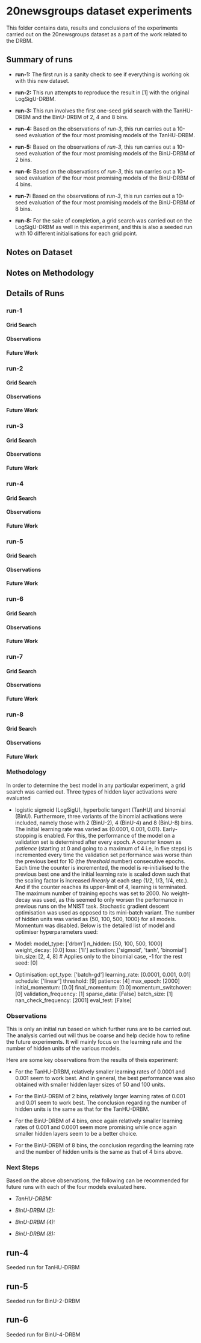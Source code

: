 # 20newsgroups dataset experiments #

This folder contains data, results and conclusions of the experiments carried
out on the 20newsgroups dataset as a part of the work related to the DRBM.


## Summary of runs ##

* **run-1:** The first run is a sanity check to see if everything is working ok
  with this new dataset.

* **run-2:** This run attempts to reproduce the result in [1] with the original
  LogSigU-DRBM.

* **run-3:** This run involves the first one-seed grid search with the
  TanHU-DRBM and the BinU-DRBM of 2, 4 and 8 bins.

* **run-4:** Based on the observations of *run-3*, this run carries out a
  10-seed evaluation of the four most promising models of the TanHU-DRBM.

* **run-5:** Based on the observations of *run-3*, this run carries out a
  10-seed evaluation of the four most promising models of the BinU-DRBM of 2
  bins.

* **run-6:** Based on the observations of *run-3*, this run carries out a
  10-seed evaluation of the four most promising models of the BinU-DRBM of 4
  bins.

* **run-7:** Based on the observations of *run-3*, this run carries out a
  10-seed evaluation of the four most promising models of the BinU-DRBM of 8
  bins.

* **run-8:** For the sake of completion, a grid search was carried out on the
  LogSigU-DRBM as well in this experiment, and this is also a seeded run with
  10 different initialisations for each grid point.


## Notes on Dataset ##

## Notes on Methodology ##

## Details of Runs ##

### run-1 ###

#### Grid Search ####

#### Observations ####

#### Future Work ####


### run-2 ###

#### Grid Search ####

#### Observations ####

#### Future Work ####


### run-3 ###

#### Grid Search ####

#### Observations ####

#### Future Work ####


### run-4 ###

#### Grid Search ####

#### Observations ####

#### Future Work ####


### run-5 ###

#### Grid Search ####

#### Observations ####

#### Future Work ####


### run-6 ###

#### Grid Search ####

#### Observations ####

#### Future Work ####


### run-7 ###

#### Grid Search ####

#### Observations ####

#### Future Work ####


### run-8 ###

#### Grid Search ####

#### Observations ####

#### Future Work ####


### Methodology ###
In order to determine the best model in any particular experiment, a grid 
search was carried out. Three types of hidden layer activations were evaluated 
- logistic sigmoid (LogSigU), hyperbolic tangent (TanHU) and binomial (BinU). 
Furthermore, three variants of the binomial activations were included, namely 
those with 2 (BinU-2), 4 (BinU-4) and 8 (BinU-8) bins. The initial learning 
rate was varied as {0.0001, 0.001, 0.01}. Early-stopping is enabled. For this, 
the performance of the model on a validation set is determined after every 
epoch. A counter known as *patience* (starting at 0 and going to a maximum of 4 
i.e, in five steps) is incremented every time the validation set performance 
was worse than the previous best for 10 (the *threshold* number) consecutive 
epochs. Each time the counter is incremented, the model is re-initialised to 
the previous best one and the initial learning rate is scaled down such that 
the scaling factor is increased *linearly* at each step (1/2, 1/3, 1/4, etc.). 
And if the counter reaches its upper-limit of 4, learning is terminated. The maximum number of 
training epochs was set to 2000. No weight-decay was used, as this seemed to
only worsen the performance in previous runs on the MNIST task. Stochastic
gradient descent optimisation was used as opposed to its mini-batch variant. 
The number of hidden units was varied as {50, 100, 500, 1000} for all models. 
Momentum was disabled.
Below is the detailed list of model and optimiser hyperparameters used:

* Model:
    model_type: ['drbm']
    n_hidden: [50, 100, 500, 1000]
    weight_decay: [0.0]
    loss: ['ll']
    activation: ['sigmoid', 'tanh', 'binomial']
    bin_size: [2, 4, 8] # Applies only to the binomial case, -1 for the rest
    seed: [0]

* Optimisation:
    opt_type: ['batch-gd']
    learning_rate: [0.0001, 0.001, 0.01]
    schedule: ['linear']
    threshold: [9]
    patience: [4]
    max_epoch: [2000]
    initial_momentum: [0.0]
    final_momentum: [0.0]
    momentum_switchover: [0]
    validation_frequency: [1]
    sparse_data: [False]
    batch_size: [1]
    nan_check_frequency: [2001]
    eval_test: [False]

### Observations ###
This is only an initial run based on which further runs are to be carried out.
The analysis carried out will thus be coarse and help decide how to refine the
future experiments. It will mainly focus on the learning rate and the number of
hidden units of the various models.

Here are some key observations from the results of theis experiment:

* For the TanHU-DRBM, relatively smaller learning rates of 0.0001 and 0.001 
  seem to work best. And in general, the best performance was also obtained 
  with smaller hidden layer sizes of 50 and 100 units.

* For the BinU-DRBM of 2 bins, relatively larger learning rates of 0.001 and
  0.01 seem to work best. The conclusion regarding the number of hidden units 
  is the same as that for the TanHU-DRBM.

* For the BinU-DRBM of 4 bins, once again relatively smaller learning rates of 
  0.001 and 0.0001 seem more promising while once again smaller hidden layers 
  seem to be a better choice.

* For the BinU-DRBM of 8 bins, the conclusion regarding the learning rate and
  the number of hidden units is the same as that of 4 bins above.

### Next Steps ###
Based on the above observations, the following can be recommended for future
runs with each of the four models evaluated here.

* *TanHU-DRBM:*

* *BinU-DRBM (2):*

* *BinU-DRBM (4):*

* *BinU-DRBM (8):*


## run-4 ##
Seeded run for TanHU-DRBM

## run-5 ##
Seeded run for BinU-2-DRBM

## run-6 ##
Seeded run for BinU-4-DRBM
